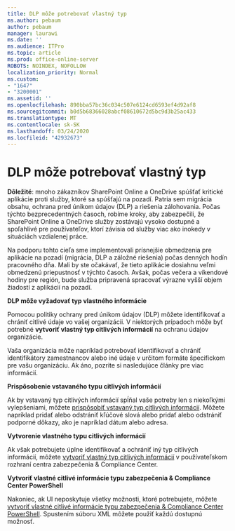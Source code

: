 ```yaml
---
title: DLP môže potrebovať vlastný typ
ms.author: pebaum
author: pebaum
manager: laurawi
ms.date: ''
ms.audience: ITPro
ms.topic: article
ms.prod: office-online-server
ROBOTS: NOINDEX, NOFOLLOW
localization_priority: Normal
ms.custom:
- "1647"
- "3200001"
ms.assetid: ''
ms.openlocfilehash: 890bba57bc36c034c507e6124cd6593ef4d92af8
ms.sourcegitcommit: b0d5b68366028abcf08610672d5bc9d3b25ac433
ms.translationtype: MT
ms.contentlocale: sk-SK
ms.lasthandoff: 03/24/2020
ms.locfileid: "42932673"
---
```

# <a name="dlp-might-need-a-custom-type"></a>DLP môže potrebovať vlastný typ

**Dôležité**: mnoho zákazníkov SharePoint Online a OneDrive spúšťať kritické aplikácie proti služby, ktoré sa spúšťajú na pozadí. Patria sem migrácia obsahu, ochrana pred únikom údajov (DLP) a riešenia zálohovania. Počas týchto bezprecedentných časoch, robíme kroky, aby zabezpečili, že SharePoint Online a OneDrive služby zostávajú vysoko dostupné a spoľahlivé pre používateľov, ktorí závisia od služby viac ako inokedy v situáciách vzdialenej práce.

Na podporu tohto cieľa sme implementovali prísnejšie obmedzenia pre aplikácie na pozadí (migrácia, DLP a záložné riešenia) počas denných hodín pracovného dňa. Mali by ste očakávať, že tieto aplikácie dosiahnu veľmi obmedzenú priepustnosť v týchto časoch. Avšak, počas večera a víkendové hodiny pre región, bude služba pripravená spracovať výrazne vyšší objem žiadostí z aplikácií na pozadí.

**DLP môže vyžadovať typ vlastného informácie**

Pomocou politiky ochrany pred únikom údajov (DLP) môžete identifikovať a chrániť citlivé údaje vo vašej organizácii. V niektorých prípadoch môže byť potrebné **vytvoriť vlastný typ citlivých informácií** na ochranu údajov organizácie.

Vaša organizácia môže napríklad potrebovať identifikovať a chrániť identifikátory zamestnancov alebo iné údaje v určitom formáte špecifickom pre vašu organizáciu. Ak áno, pozrite si nasledujúce články pre viac informácií.
  
 **Prispôsobenie vstavaného typu citlivých informácií**
  
Ak by vstavaný typ citlivých informácií spĺňal vaše potreby len s niekoľkými vylepšeniami, môžete [prispôsobiť vstavaný typ citlivých informácií](https://docs.microsoft.com/office365/securitycompliance/customize-a-built-in-sensitive-information-type). Môžete napríklad pridať alebo odstrániť kľúčové slová alebo pridať alebo odstrániť podporné dôkazy, ako je napríklad dátum alebo adresa.
  
 **Vytvorenie vlastného typu citlivých informácií**
  
Ak však potrebujete úplne identifikovať a ochrániť iný typ citlivých informácií, môžete [vytvoriť vlastný typ citlivých informácií](https://docs.microsoft.com/office365/securitycompliance/create-a-custom-sensitive-information-type) v používateľskom rozhraní centra zabezpečenia & Compliance Center.
  
**Vytvoriť vlastné citlivé informácie typu zabezpečenia & Compliance Center PowerShell**

Nakoniec, ak UI neposkytuje všetky možnosti, ktoré potrebujete, môžete [vytvoriť vlastné citlivé informácie typu zabezpečenia & Compliance Center PowerShell](https://docs.microsoft.com/office365/securitycompliance/create-a-custom-sensitive-information-type-in-scc-powershell). Spustením súboru XML môžete použiť každú dostupnú možnosť.
